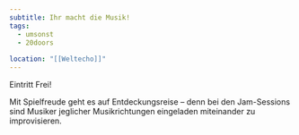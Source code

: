 ```yaml
---
subtitle: Ihr macht die Musik!
tags:
  - umsonst
  - 20doors
  
location: "[[Weltecho]]"
---
```

Eintritt Frei!

Mit Spielfreude geht es auf Entdeckungsreise – denn bei den Jam-Sessions sind Musiker jeglicher Musikrichtungen eingeladen miteinander zu improvisieren.